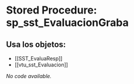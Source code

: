 # Stored Procedure: sp_sst_EvaluacionGraba

## Usa los objetos:
- [[SST_EvaluaResp]]
- [[vtu_sst_Evaluacion]]

*No code available.*
